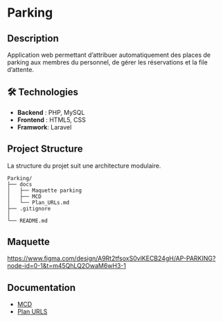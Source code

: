 # Parking

## Description
Application web permettant d’attribuer automatiquement des places de parking aux membres du personnel, de gérer les réservations et la file d’attente.


## 🛠️ Technologies
- **Backend** : PHP, MySQL
- **Frontend** : HTML5, CSS
- **Framwork**: Laravel

## Project Structure
La structure du projet suit une architecture modulaire.
```
Parking/
├── docs
│   ├── Maquette parking
│   ├── MCD
│   └── Plan_URLs.md
├── .gitignore
│ 
└── README.md
```

## Maquette
https://www.figma.com/design/A9Rt2tfsoxS0vlKECB24gH/AP-PARKING?node-id=0-1&t=m45QhLQ2OwaM6wH3-1

## Documentation
- [MCD](docs/MCD/Capture%20d'écran%202025-10-06%20150532.png)
- [Plan URLS](docs/Plan_URLs.md)

